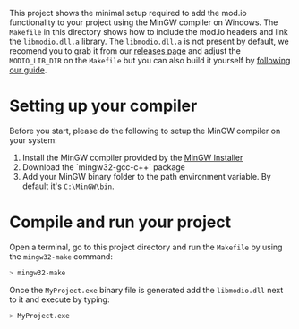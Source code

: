 This project shows the minimal setup required to add the mod.io functionality to your project using the MinGW compiler on Windows. The `Makefile` in this directory shows how to include the mod.io headers and link the `libmodio.dll.a` library. The `libmodio.dll.a` is not present by default, we recomend you to grab it from our [releases page](https://github.com/DBolical/modioSDK/releases) and adjust the `MODIO_LIB_DIR` on the `Makefile` but you can also build it yourself by [following our guide](https://github.com/DBolical/modioSDK/wiki/Building).

# Setting up your compiler

Before you start, please do the following to setup the MinGW compiler on your system:

1. Install the MinGW compiler provided by the [MinGW Installer](https://sourceforge.net/projects/mingw/files/)
2. Download the ´mingw32-gcc-c++´ package
3. Add your MinGW binary folder to the path environment variable. By default it's `C:\MinGW\bin`.

# Compile and run your project

Open a terminal, go to this project directory and run the `Makefile` by using the `mingw32-make` command:

```bash
> mingw32-make
```

Once the `MyProject.exe` binary file is generated add the `libmodio.dll` next to it and execute by typing:

```bash
> MyProject.exe
```
